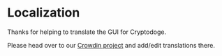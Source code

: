 # Localization

Thanks for helping to translate the GUI for Cryptodoge.

Please head over to our [Crowdin project](https://crowdin.com/project/cryptodoge/) and add/edit translations there.

